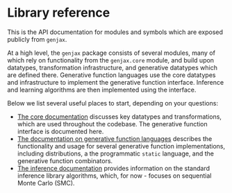 # Library reference

This is the API documentation for modules and symbols which are exposed publicly from `genjax`.

At a high level, the `genjax` package consists of several modules, many of which rely on functionality from the `genjax.core` module, and build upon datatypes, transformation infrastructure, and generative datatypes which are defined there. Generative function languages use the core datatypes and infrastructure to implement the generative function interface. Inference and learning algorithms are then implemented using the interface.

Below we list several useful places to start, depending on your questions:

* [The core documentation](core/index.md) discusses key datatypes and transformations, which are used throughout the codebase. The generative function interface is documented here.
* [The documentation on generative function languages](generative_functions/index.md) describes the functionality and usage for several generative function implementations, including distributions, a the programmatic `static` language, and the generative function combinators.
* [The inference documentation](inference/index.md) provides information on the standard inference library algorithms, which, for now - focuses on sequential Monte Carlo (SMC).
